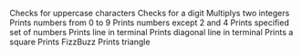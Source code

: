 Checks for uppercase characters
Checks for a digit
Multiplys two integers
Prints numbers from 0 to 9
Prints numbers except 2 and 4
Prints specified set of numbers
Prints line in terminal
Prints diagonal line in terminal
Prints a square
Prints FizzBuzz
Prints triangle
